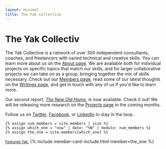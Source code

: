 ```yaml
---
layout: minimal
title: The Yak Collective
---
```

# The Yak Collectiv 

The Yak Collective is a network of over 300 independent consultants, coaches, and freelancers with varied technical and creative skills. You can learn more about us on the [About page](/about). We are available both for individual projects on specific topics that match our skills, and for larger collaborative projects we can take on as a group, bringing together the mix of skills necessary. Check out our [Members page](/members), read some of our latest thoughts on the [Writings page](/writings), and get in touch with any of us if you'd like to learn more.

Our second report, *[The New Old Home](/projects/the-new-old-home)*, is now available. Check it out! We will be releasing more research on the [Projects page](/projects) in the coming months.

Follow us on [Twitter](https://twitter.com/yak_collective), [Facebook](https://www.facebook.com/theyakcollective/), or [LinkedIn](https://www.linkedin.com/company/yak-collective/) to stay in the loop.

```
{% assign num_members = site.members | size %}
{% assign which_one = "now" | date: "%N" | modulo: num_members %}
{% assign the_one = site.members[which_one] %}
```

<a href="{{site.members[which_one].url}}" class="dib tl" id="featured_yak"><small class="f6 db tc mt3 w-75 w-100-l center">Featured Yak:</small></a>
 {% include member-card-include.html member=the_one %} 

<script>
	var footer_slogans = {{ site.data.slogans | jsonify }};
	var footer_slogans_total = (footer_slogans.slogans).length;
	var footer_slogan_to_show = Math.floor(Math.random() * footer_slogans_total);
	//document.getElementById("featured_yak").innerHTML = footer_slogans.slogans[footer_slogan_to_show].slogan;
</script>
